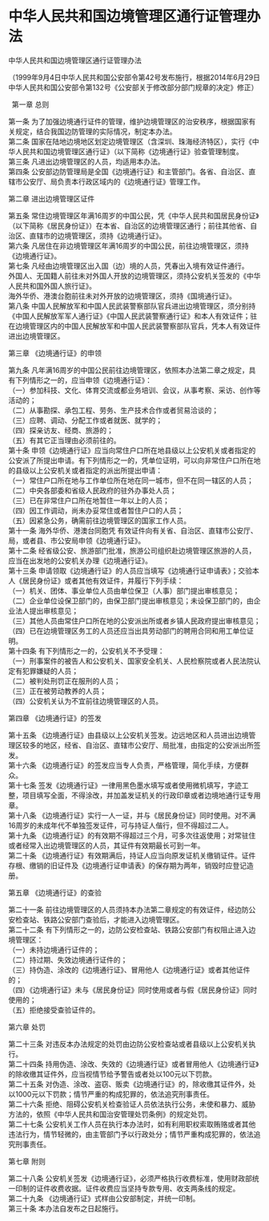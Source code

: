 # 中华人民共和国边境管理区通行证管理办法  
中华人民共和国边境管理区通行证管理办法  

（1999年9月4日中华人民共和国公安部令第42号发布施行，根据2014年6月29日中华人民共和国公安部令第132号《公安部关于修改部分部门规章的决定》修正）  

 第一章 总则  

第一条 为了加强边境通行证件的管理，维护边境管理区的治安秩序，根据国家有关规定，结合我国边防管理的实际情况，制定本办法。  
第二条 国家在陆地边境地区划定边境管理区（含深圳、珠海经济特区），实行《中华人民共和国边境管理区通行证》（以下简称《边境通行证》验查管理制度。  
第三条 凡进出边境管理区的人员，均适用本办法。  
第四条 公安部边防管理局是全国《边境通行证》和主管部门。各省、自治区、直辖市公安厅、局负责本行政区域内的《边境通行证》管理工作。  

第二章 进出边境管理区证件  

第五条 常住边境管理区年满16周岁的中国公民，凭《中华人民共和国居民身份证》（以下简称《居民身份证》）在本省、自治区的边境管理区通行；前往其他省、自治区、直辖市的边境管理区，须持《边境通行证》。  
第六条 凡居住在非边境管理区年满16周岁的中国公民，前往边境管理区，须持《边境通行证》。  
第七条 凡经由边境管理区出入国（边）境的人员，凭春出入境有效证件通行。  
外国人、无国籍人前往未对外国人开放的边境管理区，须持公安机关签发的《中华人民共和国外国人旅行证》。  
海外华侨、港澳台胞前往未对外开放的边境管理区，须持《国境通行证》。  
第八条 中国人民解放军和中国人民武装警察部队官兵进出边境管理区，须分别持《中国人民解放军军人通行证》《中国人民武装警察通行证》和本人有效证件；驻在边境管理区内的中国人民解放军和中国人民武装警察部队官兵，凭本人有效证件进出边境管理区。  

第三章 《边境通行证》的申领  

第九条 凡年满16周岁的中国公民前往边境管理区，依照本办法第二章之规定，具有下列情形之一的，应当申领《边境通行证》：  
（一）参加科技、文化、体育交流或都业务培训、会议，从事考察、采访、创作等活动的；  
（二）从事勘探、承包工程、劳务、生产技术合作或者贸易洽谈的；  
（三）应聘、调动、分配工作或者就医、就学的；  
（四）探亲访友、经商、旅游的；  
（五）有其它正当理由必须前往的。  
第十条 申领《边境通行证》应当向常住户口所在地县级以上公安机关或者指定的公安派了所提出申请。有下列情形之一的，凭单位证明，可以向非常住户口所在地的县级以上公安机关或者指定的派出所提出申请：  
（一）常住户口所在地与工作单位所在地在同一城市，但不在同一辖区的人员；  
（二）中央各部委和省级人民政府的驻外办事处人员；  
（三）已在非常住户口所在地暂住一年以上的人员；  
（四）因工作调动，尚未办妥常住或者暂住户口的人员；  
（五）因紧急公务，确需前往边境管理区的国家工作人员。  
第十一条 海外华侨、港澳台同胞凭   有效证件向有关省、自治区、直辖市公安厅、局，或者县、市公安局申领《边境通行证》。  
第十二条 经省级公安、旅游部门批准，旅游公司组织赴边境管理区旅游的人员，应当在出发地的公安机关办理《边境通行证》。  
第十三条 申请领取《边境通行证》的人员应当填写《边境通行证申请表》；交验本人《居民身份证》或者其他有效证件，并履行下列手续：  
（一）机关、团体、事业单位人员由单位保卫（人事）部门提出审核意见；  
（二）企业单位设保卫部门的，由保卫部门提出审核意见；未设保卫部门的，由企业法人提出审核意见；  
（三）其他人员由常住户口所在地的公安派出所或者乡镇人民政府提出审核意见；  
（四）已在边境管理区务工的人员还应当出具劳动部门的聘用合同和用工单位证明。  
第十四条 有下列情形之一的，公安机关不予受理：  
（一）刑事案件的被告人和公安机关、国家安全机关、人民检察院或者人民法院认定有犯罪嫌疑的人员；  
（二）被判处刑罚正在服刑的人员；  
（三）正在被劳动教养的人员；  
（四）公安机关认为不宜前往边境管理区的人员。  

第四章 《边境通行证》的签发  

第十五条 《边境通行证》由县级以上公安机关签发。边远地区和人员进出边境管理区较多的地区，经省、自治区、直辖市公安厅、局批准，由指定的公安派出所签发。  
第十六条 《边境通行证》的签发应当专人负责，严格管理，简化手续，方便群众。  
第十七条 签发《边境通行证》一律用黑色墨水填写或者使用微机填写，字迹工整，项目填写全面，不得涂改，并加盖发证机关的行政印章或者边境地通行证专用章。  
第十八条 《边境通行证》实行一人一证，并与《居民身份证》同时使用。对不满16周岁的未成年代不单独签发证件，可与持证人偕行，但不得超过二人。  
第十九条 《边境通行证》的有效期不得超过三个月，可多次往返使用；对常驻住或者经常入出边境管理区的人员，其证件有效期最长可到一年。  
第二十条 《边境通行证》有效期满后，持证人应当向原发证机关缴销证件。证件存根、缴销的旧证件及《边境通行证申请表》的保存期为两年，销毁时应登记造册。  

第五章 《边境通行证》的查验  

第二十一条 前往边境管理区的人员须持本办法第二章规定的有效证件，经边防公安检查站、铁路公安部门查验后，才能进入边境管理区。  
第二十二条 有下列情形之一的，边防公安检查站、铁路公安部门有权阻止进入边境管理区：  
（一）未持边境通行证件的；  
（二）持过期、失效边境通行证件的；  
（三）持伪造、涂改的《边境通行证》、冒用他人《边境通行证》或者其他证件的；  
（四）《边境通行证》未与《居民身份证》同时使用或者与假《居民身份证》同时使用的；  
（五）拒绝接受查验证件的。  

第六章 处罚  

第二十三条 对违反本办法规定的处罚由边防公安检查站或者县级以上公安机关执行。  
第二十四条 持用伪造、涂改、失效的《边境通行证》或者冒用他人《边境通行证》的除收缴其证件外，应当视情节给予警告或者处以100元以下罚款。  
第二十五条 对伪造、涂改、盗窃、贩卖《边境通行证》的，除收缴其证件外，处以1000元以下罚款；情节严重的构成犯罪的，依法追究刑事责任。  
第二十六条 拒绝、阻碍公安机关检查验证人员依法执行公务，未使和暴力、威胁方法的，依照《中华人民共和国治安管理处罚条例》的规定处罚。  
第二十七条 公安机关工作人员在执行本办法时，如有利用职权索取贿赂或者其他违法行为，情节轻微的，由主管部门予以行政处分；情节严重构成犯罪的，依法追究刑事责任。  

第七章 附则  

第二十八条 公安机关签发《边境通行证》，必须严格执行收费标准，使用财政部统一印制的证件收费收据。证件收费应当坚持专款专用、收支两条线的规定。  
第二十九条 《边境通行证》式样由公安部制定，并统一印制。  
第三十条 本办法自发布之日起施行。  
